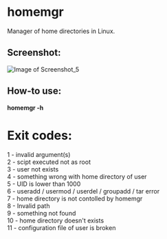 # homemgr
 Manager of home directories in Linux. 

## Screenshot:
![Image of Screenshot_5](http://beeimg.com/images/h70212054903.png)

## How-to use:

**homemgr -h**

# Exit codes:
1 - invalid argument(s) \
2 - scipt executed not as root \
3 - user not exists \
4 - something wrong with home directory of user \
5 - UID is lower than 1000 \
6 - useradd / usermod / userdel / groupadd / tar error \
7 - home directory is not contolled by homemgr \
8 - Invalid path \
9 - something not found \
10 - home directory doesn't exists \
11 - configuration file of user is broken
